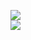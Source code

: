 [![](https://img.shields.io/badge/Made%20With-Github%20Spray-lightgrey.svg?style=for-the-badge&logo=github)](https://github.com/Annihil/github-spray#12387)  
[![](https://i.imgur.com/2DrTn0Z.gif)](https://github.com/Annihil/github-spray)